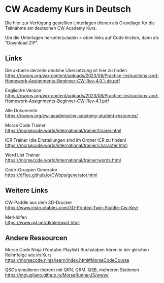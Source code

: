 # CW Academy Kurs in Deutsch

Die hier zur Verfügung gestellten Unterlagen dienen als Grundlage für die Teilnahme am deutschen CW Academy Kurs.

Um die Unterlagen herunterzuladen > oben links auf Code klicken, dann als "Download ZIP".

## Links

Die aktuelle derzeite deutshe Übersetzung ist hier zu finden  
https://cwops.org/wp-content/uploads/2023/08/Practice-Instructions-and-Homework-Assignments-Beginner-CW-Rev-4.0.1-de.pdf

Englische Version  
https://cwops.org/wp-content/uploads/2023/08/Practice-Instructions-and-Homework-Assignments-Beginner-CW-Rev-4.1.pdf

Alle Dokumente  
https://cwops.org/cw-academy/cw-academy-student-resources/

Morse Code Trainer  
https://morsecode.world/international/trainer/trainer.html

ICR Trainer (die Einstellungen sind im Ordner ICR zu finden)  
https://morsecode.world/international/trainer/character.html

Word List Trainer  
https://morsecode.world/international/trainer/words.html

Code-Gruppen Generator  
https://df1ee.github.io/CWops/generator.html

## Weitere Links

CW-Paddle aus dem 3D-Drucker  
https://www.instructables.com/3D-Printed-Twin-Paddle-Cw-Key/

Merkhilfen  
https://www.qsl.net/dk5ke/wort.html

## Andere Ressourcen

Morse Code Ninja (Youtube-Playlist) Buchstaben hören in der gleichen Reihnfolge wie im Kurs  
https://morsecode.ninja/learn/index.html#MorseCodeCourse

QSOs simulieren (hören) mit QRN, QRM, QSB, mehreren Stationen  
https://mgiugliano.github.io/MorseRunnerJS/www/
